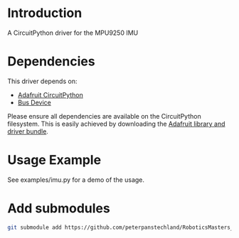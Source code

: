 # Introduction

A CircuitPython driver for the MPU9250 IMU

# Dependencies

This driver depends on:

* [Adafruit CircuitPython](https://github.com/adafruit/circuitpython)
* [Bus Device](https://github.com/adafruit/Adafruit_CircuitPython_BusDevice)

Please ensure all dependencies are available on the CircuitPython filesystem. This is easily achieved by downloading the [Adafruit library and driver bundle](https://github.com/adafruit/Adafruit_CircuitPython_Bundle).

# Usage Example

See examples/imu.py for a demo of the usage.

# Add submodules
```bash
git submodule add https://github.com/peterpanstechland/RoboticsMasters_CircuitPython_MPU9250.git frozen/RoboticsMasters_CircuitPython_MPU9250
```
